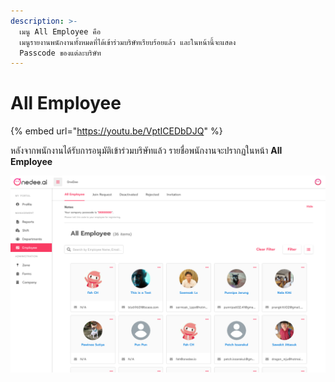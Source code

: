 ```yaml
---
description: >-
  เมนู All Employee คือ
  เมนูรายงานพนักงานทั้งหมดที่ได้เข้าร่วมบริษัทเรียบร้อยแล้ว และในหน้านี้จะแสดง
  Passcode ของแต่ละบริษัท
---
```


# All Employee

{% embed url="https://youtu.be/VptICEDbDJQ" %}



หลังจากพนักงานได้รับการอนุมัติเข้าร่วมบริษัทแล้ว รายชื่อพนักงานจะปรากฏในหน้า **All Employee**

![](../../.gitbook/assets/aiiemployee.png)

